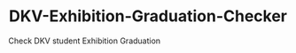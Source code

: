 <h1 align="center"> DKV-Exhibition-Graduation-Checker </h1>
Check DKV student Exhibition Graduation

